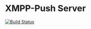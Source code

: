 # XMPP-Push Server
[![Build Status](http://server.uwpx.org:8080/job/UWPX-Push-Server/badge/icon)](http://server.uwpx.org:8080/job/UWPX-Push-Server/)
